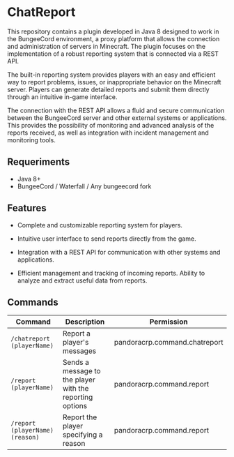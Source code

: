 # ChatReport

This repository contains a plugin developed in Java 8 designed to work in the BungeeCord environment, a proxy platform that allows the connection and administration of servers in Minecraft. The plugin focuses on the implementation of a robust reporting system that is connected via a REST API.

The built-in reporting system provides players with an easy and efficient way to report problems, issues, or inappropriate behavior on the Minecraft server. Players can generate detailed reports and submit them directly through an intuitive in-game interface.

The connection with the REST API allows a fluid and secure communication between the BungeeCord server and other external systems or applications. This provides the possibility of monitoring and advanced analysis of the reports received, as well as integration with incident management and monitoring tools.

## Requeriments

- Java 8+
- BungeeCord / Waterfall / Any bungeecord fork

## Features

- Complete and customizable reporting system for players.

- Intuitive user interface to send reports directly from the game.

- Integration with a REST API for communication with other systems and applications.

- Efficient management and tracking of incoming reports.
Ability to analyze and extract useful data from reports.

## Commands

| Command | Description | Permission |
| --- | --- | --- |
| `/chatreport (playerName)` | Report a player's messages | pandoracrp.command.chatreport |
| `/report (playerName)` | Sends a message to the player with the reporting options | pandoracrp.command.report |
| `/report (playerName) (reason)` | Report the player specifying a reason | pandoracrp.command.report |
